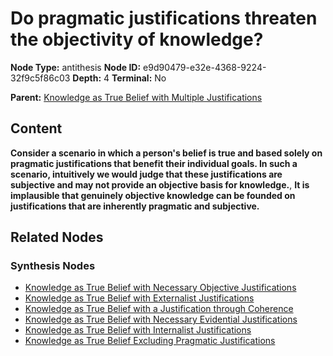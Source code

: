 # Do pragmatic justifications threaten the objectivity of knowledge?

**Node Type:** antithesis
**Node ID:** e9d90479-e32e-4368-9224-32f9c5f86c03
**Depth:** 4
**Terminal:** No

**Parent:** [Knowledge as True Belief with Multiple Justifications](knowledge-as-true-belief-with-multiple-justifications-synthesis-341b9a16-ead9-426d-8140-7c3ac6d76587.md)

## Content

**Consider a scenario in which a person's belief is true and based solely on pragmatic justifications that benefit their individual goals. In such a scenario, intuitively we would judge that these justifications are subjective and may not provide an objective basis for knowledge.**, **It is implausible that genuinely objective knowledge can be founded on justifications that are inherently pragmatic and subjective.**

## Related Nodes

### Synthesis Nodes

- [Knowledge as True Belief with Necessary Objective Justifications](knowledge-as-true-belief-with-necessary-objective-justifications-synthesis-8b57906d-a5d3-4eac-8093-5c56420dfab7.md)
- [Knowledge as True Belief with Externalist Justifications](knowledge-as-true-belief-with-externalist-justifications-synthesis-cb311d7e-d9be-482d-baa3-0a2c183527a0.md)
- [Knowledge as True Belief with a Justification through Coherence](knowledge-as-true-belief-with-a-justification-through-coherence-synthesis-6711e910-1277-4f53-8471-aa4a1c06b797.md)
- [Knowledge as True Belief with Necessary Evidential Justifications](knowledge-as-true-belief-with-necessary-evidential-justifications-synthesis-d0776a19-318c-4670-aac4-9337049e6671.md)
- [Knowledge as True Belief with Internalist Justifications](knowledge-as-true-belief-with-internalist-justifications-synthesis-1c231b54-07be-43a6-ba9f-b6f8b824a039.md)
- [Knowledge as True Belief Excluding Pragmatic Justifications](knowledge-as-true-belief-excluding-pragmatic-justifications-synthesis-fb746363-e79a-46d6-b9c2-cd07b0836ef9.md)
